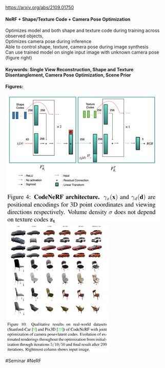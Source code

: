 https://arxiv.org/abs/2109.01750  

#### NeRF + Shape/Texture Code + Camera Pose Optimization  
Optimizes model and both shape and texture code during training across observed objects,  
Optimizes camera pose during inference  
Able to control shape, texture, camera pose during image synthesis  
Can use trained model on single input image with unknown camera pose (figure right)

#### Keywords: Single View Reconstruction, Shape and Texture Disentanglement, Camera Pose Optimization, Scene Prior

#### Figures:
<p float="left">
  <img src="https://github.com/laphisboy/ml-papers/blob/main/figures/CodeNeRF_fig4.PNG" height="400">
  <img src="https://github.com/laphisboy/ml-papers/blob/main/figures/CodeNeRF_fig10.PNG" height="400">
</p>

#Seminar #NeRF
